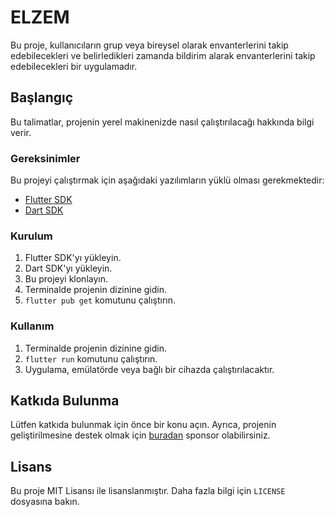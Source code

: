 # ELZEM

Bu proje, kullanıcıların grup veya bireysel olarak envanterlerini takip edebilecekleri ve belirledikleri zamanda bildirim alarak envanterlerini takip edebilecekleri bir uygulamadır.

## Başlangıç

Bu talimatlar, projenin yerel makinenizde nasıl çalıştırılacağı hakkında bilgi verir. 

### Gereksinimler

Bu projeyi çalıştırmak için aşağıdaki yazılımların yüklü olması gerekmektedir:

- [Flutter SDK](https://flutter.dev/docs/get-started/install)
- [Dart SDK](https://dart.dev/get-dart)

### Kurulum

1. Flutter SDK'yı yükleyin.
2. Dart SDK'yı yükleyin.
3. Bu projeyi klonlayın.
4. Terminalde projenin dizinine gidin.
5. `flutter pub get` komutunu çalıştırın.

### Kullanım

1. Terminalde projenin dizinine gidin.
2. `flutter run` komutunu çalıştırın.
3. Uygulama, emülatörde veya bağlı bir cihazda çalıştırılacaktır.

## Katkıda Bulunma

Lütfen katkıda bulunmak için önce bir konu açın. Ayrıca, projenin geliştirilmesine destek olmak için [buradan](https://github.com/sponsors/EmrSyhn) sponsor olabilirsiniz.

## Lisans

Bu proje MIT Lisansı ile lisanslanmıştır. Daha fazla bilgi için `LICENSE` dosyasına bakın.